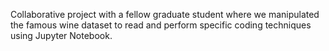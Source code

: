 Collaborative project with a fellow graduate student where we manipulated the famous wine dataset to read and perform specific coding techniques using Jupyter Notebook.
